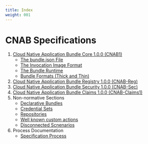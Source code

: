 ```yaml
---
title: Index
weight: 001
---
```


# CNAB Specifications

1. [Cloud Native Application Bundle Core 1.0.0 (CNAB1)](100-CNAB.md)
    - [The bundle.json File](101-bundle-json.md)
    - [The Invocation Image Format](102-invocation-image.md)
    - [The Bundle Runtime](103-bundle-runtime.md)
    - [Bundle Formats (Thick and Thin)](104-bundle-formats.md)
2. [Cloud Native Application Bundle Registry 1.0.0 (CNAB-Reg)](200-cnab-registries.md)
3. [Cloud Native Application Bundle Security 1.0.0 (CNAB-Sec)](300-cnab-security.md)
4. [Cloud Native Application Bundle Claims 1.0.0 (CNAB-Claims1)](400-claims.md)
5. Non-normative Sections
    - [Declarative Bundles](801-declarative-images.md)
    - [Credential Sets](802-credential-sets.md)
    - [Repositories](803-repositories.md)
    - [Well known custom actions](804-well-known-custom-actions.md)
    - [Disconnected Scnenarios](805-airgap.md)
6. Process Documentation
    - [Specification Process](901-process.md)
